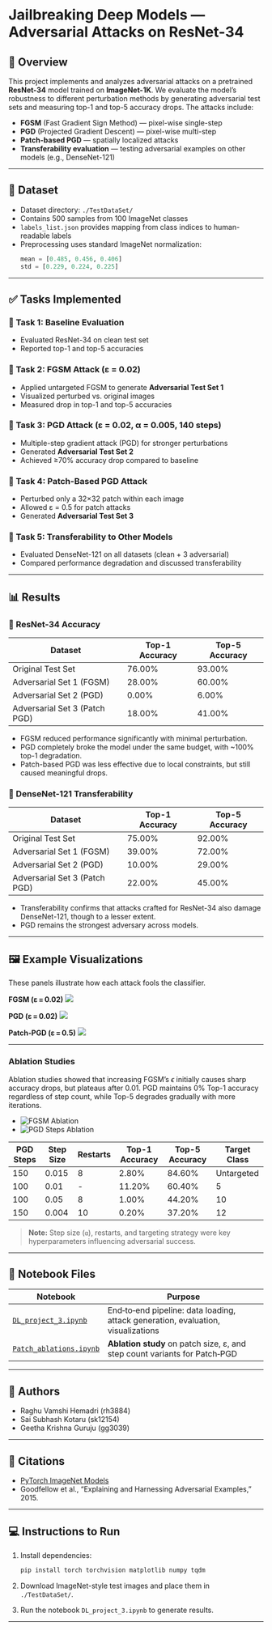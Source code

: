 # Jailbreaking Deep Models — Adversarial Attacks on ResNet-34

## 📘 Overview

This project implements and analyzes adversarial attacks on a pretrained **ResNet-34** model trained on **ImageNet-1K**. We evaluate the model’s robustness to different perturbation methods by generating adversarial test sets and measuring top-1 and top-5 accuracy drops. The attacks include:

- **FGSM** (Fast Gradient Sign Method) — pixel-wise single-step
- **PGD** (Projected Gradient Descent) — pixel-wise multi-step
- **Patch-based PGD** — spatially localized attacks
- **Transferability evaluation** — testing adversarial examples on other models (e.g., DenseNet-121)

---

## 📁 Dataset

- Dataset directory: `./TestDataSet/`
- Contains 500 samples from 100 ImageNet classes
- `labels_list.json` provides mapping from class indices to human-readable labels
- Preprocessing uses standard ImageNet normalization:
  ```python
  mean = [0.485, 0.456, 0.406]
  std = [0.229, 0.224, 0.225]
  ```
---

## ✅ Tasks Implemented

### 🔹 Task 1: Baseline Evaluation

* Evaluated ResNet-34 on clean test set
* Reported top-1 and top-5 accuracies

### 🔹 Task 2: FGSM Attack (ε = 0.02)

* Applied untargeted FGSM to generate **Adversarial Test Set 1**
* Visualized perturbed vs. original images
* Measured drop in top-1 and top-5 accuracies

### 🔹 Task 3: PGD Attack (ε = 0.02, α = 0.005, 140 steps)

* Multiple-step gradient attack (PGD) for stronger perturbations
* Generated **Adversarial Test Set 2**
* Achieved ≥70% accuracy drop compared to baseline

### 🔹 Task 4: Patch-Based PGD Attack

* Perturbed only a 32×32 patch within each image
* Allowed ε = 0.5 for patch attacks
* Generated **Adversarial Test Set 3**

### 🔹 Task 5: Transferability to Other Models

* Evaluated DenseNet-121 on all datasets (clean + 3 adversarial)
* Compared performance degradation and discussed transferability

---

## 📊 Results

### 🔸 ResNet-34 Accuracy

| Dataset                       | Top-1 Accuracy | Top-5 Accuracy |
| ----------------------------- | -------------- | -------------- |
| Original Test Set             | 76.00%         | 93.00%         |
| Adversarial Set 1 (FGSM)      | 28.00%         | 60.00%         |
| Adversarial Set 2 (PGD)       | 0.00%          | 6.00%          |
| Adversarial Set 3 (Patch PGD) | 18.00%         | 41.00%         |

* FGSM reduced performance significantly with minimal perturbation.
* PGD completely broke the model under the same budget, with \~100% top-1 degradation.
* Patch-based PGD was less effective due to local constraints, but still caused meaningful drops.

### 🔸 DenseNet-121 Transferability

| Dataset                       | Top-1 Accuracy | Top-5 Accuracy |
| ----------------------------- | -------------- | -------------- |
| Original Test Set             | 75.00%         | 92.00%         |
| Adversarial Set 1 (FGSM)      | 39.00%         | 72.00%         |
| Adversarial Set 2 (PGD)       | 10.00%         | 29.00%         |
| Adversarial Set 3 (Patch PGD) | 22.00%         | 45.00%         |

* Transferability confirms that attacks crafted for ResNet-34 also damage DenseNet-121, though to a lesser extent.
* PGD remains the strongest adversary across models.

---

## 🖼️ Example Visualizations

These panels illustrate how each attack fools the classifier.

**FGSM (ε = 0.02)**
![](figs/adversarial_example_2.png)

**PGD (ε = 0.02)**
![](figs/adversarial_example_3.png)

**Patch‑PGD (ε = 0.5)**
![](figs/adversarial_example_4.png)

---

### Ablation Studies

Ablation studies showed that increasing FGSM’s $\epsilon$ initially causes sharp accuracy drops, but plateaus after 0.01. PGD maintains 0% Top-1 accuracy regardless of step count, while Top-5 degrades gradually with more iterations.

- ![FGSM Ablation](figs/fgsm_epsilon_ablation.png)  
- ![PGD Steps Ablation](figs/pgd_steps_ablation.png)

| PGD Steps | Step Size | Restarts | Top-1 Accuracy | Top-5 Accuracy | Target Class |
|-----------|-----------|----------|----------------|----------------|---------------|
| 150       | 0.015     | 8        | 2.80%          | 84.60%         | Untargeted    |
| 100       | 0.01      | -        | 11.20%         | 60.40%         | 5             |
| 100       | 0.05      | 8        | 1.00%          | 44.20%         | 10            |
| 150       | 0.004     | 10       | 0.20%          | 37.20%         | 12            |

> **Note:** Step size (`α`), restarts, and targeting strategy were key hyperparameters influencing adversarial success.

---

## 📓 Notebook Files

| Notebook                                         | Purpose                                                                          |
| ------------------------------------------------ | -------------------------------------------------------------------------------- |
| [`DL_project_3.ipynb`](DL_project_3.ipynb)       | End‑to‑end pipeline: data loading, attack generation, evaluation, visualizations |
| [`Patch_ablations.ipynb`](Patch_ablations.ipynb) | **Ablation study** on patch size, ε, and step count variants for Patch‑PGD       |

---

## 🧠 Authors

* Raghu Vamshi Hemadri (rh3884)
* Sai Subhash Kotaru (sk12154)
* Geetha Krishna Guruju (gg3039)

---

## 📎 Citations

* [PyTorch ImageNet Models](https://pytorch.org/vision/stable/models.html)
* Goodfellow et al., “Explaining and Harnessing Adversarial Examples,” 2015.

---

## 💻 Instructions to Run

1. Install dependencies:

   ```bash
   pip install torch torchvision matplotlib numpy tqdm
   ```

2. Download ImageNet-style test images and place them in `./TestDataSet/`.

3. Run the notebook `DL_project_3.ipynb` to generate results.

---
